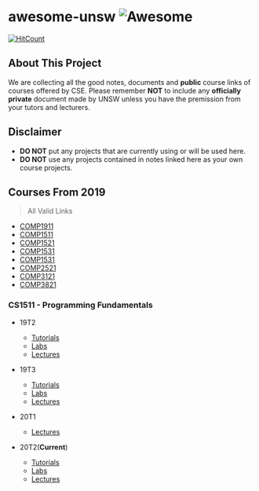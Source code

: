 # awesome-unsw ![Awesome](https://cdn.rawgit.com/sindresorhus/awesome/d7305f38d29fed78fa85652e3a63e154dd8e8829/media/badge.svg)
[![HitCount](http://hits.dwyl.com/UNSWEEB/awesome-unsw.svg)](http://hits.dwyl.com/UNSWEEB/awesome-unsw)

## About This Project

We are collecting all the good notes, documents and **public** course links of courses offered by CSE. Please remember **NOT** to include any **officially private** document made by UNSW unless you have the premission from your tutors and lecturers.

## Disclaimer
- **DO NOT** put any projects that are currently using or will be used here.
- **DO NOT** use any projects contained in notes linked here as your own course projects.

## Courses From 2019
> All Valid Links

* [COMP1911](#cs1911) 
* [COMP1511](#cs1511)
* [COMP1521](#cs1521)
* [COMP1531](#cs1531)
* [COMP1531](#cs1531)
* [COMP2521](#cs2521)
* [COMP3121](#cs2521)
* [COMP3821](#cs2521)

<a name="cs1511"></a>
### CS1511 - Programming Fundamentals

* 19T2
  * [Tutorials](https://cgi.cse.unsw.edu.au/~cs1511/19T2/tut/01/questions)
  * [Labs](https://cgi.cse.unsw.edu.au/~cs1511/19T2/lab/01/questions)
  * [Lectures](https://webcms3.cse.unsw.edu.au/COMP1511/19T2/resources/27302)

* 19T3
  * [Tutorials](https://cgi.cse.unsw.edu.au/~cs1511/19T3/tut/01/questions)
  * [Labs](https://cgi.cse.unsw.edu.au/~cs1511/19T3/lab/01/questions)
  * [Lectures](https://webcms3.cse.unsw.edu.au/COMP1511/19T3/resources/33469)

* 20T1
  * [Lectures](https://webcms3.cse.unsw.edu.au/COMP1511/20T1/resources/41729)

* 20T2(**Current**)
  * [Tutorials](https://cgi.cse.unsw.edu.au/~cs1511/20T2/tut/01/questions)
  * [Labs](https://cgi.cse.unsw.edu.au/~cs1511/20T2/lab/01/questions)
  * [Lectures](https://webcms3.cse.unsw.edu.au/COMP1511/20T2/resources/47051)


